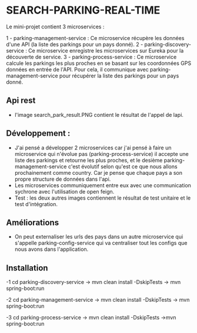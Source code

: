 # SEARCH-PARKING-REAL-TIME
Le mini-projet contient 3 microservices :

1 - parking-management-service : Ce microservice récupère les données d'une API (la liste des parkings pour un pays donné).
2 - parking-discovery-service : Ce microservice enregistre les microservices sur Eureka pour la découverte de service.
3 - parking-process-service : Ce microservice calcule les parkings les plus proches en se basant sur les coordonnées GPS 
données en entrée de l'API. Pour cela, il communique avec parking-management-service pour récupérer la liste des parkings pour un pays donné.

## Api rest
- l'image search_park_result.PNG contient le résultat de l'appel de lapi.

## Développement :
- J'ai pensé a développer 2 microservices car j'ai pensé à faire un microservice qui n'évolue pas (parking-process-service) il accepte une liste des parkings 
et retourne les plus proches, et le desième parking-management-service c'est évolutif selon qu'est ce que nous allons prochainement comme country. Car je pense que
chaque pays a son propre structure de données dans l'api.
- Les microservices communiquement entre eux avec une communication sychrone avec l'utilisation de open feign.
- Test : les deux autres images contiennent le résultat de test unitaire et le test d'intégration.

## Améliorations
- On peut externaliser les urls des pays dans un autre microservice qui s'appelle parking-config-service qui va centraliser tout les configs que nous avons dans
l'application.

## Installation
-1 cd parking-discovery-service -> mvn clean install -DskipTests -> mvn spring-boot:run

-2 cd parking-management-service -> mvn clean install -DskipTests -> mvn spring-boot:run

-3 cd parking-process-service -> mvn clean install -DskipTests ->mvn spring-boot:run 

